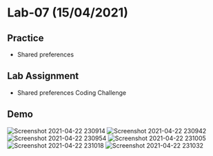 # Lab-07 (15/04/2021)

## Practice
- Shared preferences

## Lab Assignment
- Shared preferences Coding Challenge

## Demo

![Screenshot 2021-04-22 230914](https://user-images.githubusercontent.com/52270073/115759771-706b5f80-a3c2-11eb-9c78-bbd8abe17dfa.png)
![Screenshot 2021-04-22 230942](https://user-images.githubusercontent.com/52270073/115759780-72cdb980-a3c2-11eb-86a7-dfba338d8327.png)
![Screenshot 2021-04-22 230954](https://user-images.githubusercontent.com/52270073/115759783-73665000-a3c2-11eb-9315-997fbfc5eadd.png)
![Screenshot 2021-04-22 231005](https://user-images.githubusercontent.com/52270073/115759785-73fee680-a3c2-11eb-927a-dc92ca1fc0de.png)
![Screenshot 2021-04-22 231018](https://user-images.githubusercontent.com/52270073/115759789-74977d00-a3c2-11eb-8800-a5305c0c194f.png)
![Screenshot 2021-04-22 231032](https://user-images.githubusercontent.com/52270073/115759791-74977d00-a3c2-11eb-9035-26dfa446308d.png)
